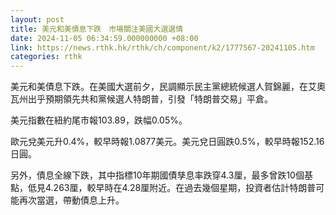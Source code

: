 ```yaml
---
layout: post
title: 美元和美債息下跌　市場關注美國大選選情
date: 2024-11-05 06:34:59.000000000 +08:00
link: https://news.rthk.hk/rthk/ch/component/k2/1777567-20241105.htm
categories: rthk
---
```


美元和美債息下跌。在美國大選前夕，民調顯示民主黨總統候選人賀錦麗，在艾奧瓦州出乎預期領先共和黨候選人特朗普，引發「特朗普交易」平倉。

美元指數在紐約尾市報103.89，跌幅0.05%。

歐元兌美元升0.4%，較早時報1.0877美元。美元兌日圓跌0.5%，較早時報152.16日圓。

另外，債息全線下跌，其中指標10年期國債孳息率跌穿4.3厘，最多曾跌10個基點，低見4.263厘，較早時在4.28厘附近。在過去幾個星期，投資者估計特朗普可能再次當選，帶動債息上升。
